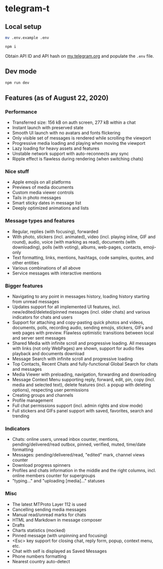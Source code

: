 # telegram-t

## Local setup

```sh
mv .env.example .env

npm i
```

Obtain API ID and API hash on [my.telegram.org](https://my.telegram.org) and populate the `.env` file.

## Dev mode

```sh
npm run dev
```

## **Features** (as of August 22, 2020)
### Performance
- Transferred size: 156 kB on auth screen, 277 kB within a chat
- Instant launch with preserved state
- Smooth UI launch with no avatars and fonts flickering
- Only visible set of messages is rendered while scrolling the viewport
- Progressive media loading and playing when moving the viewport
- Lazy loading for heavy assets and features
- Unstable network support with auto-reconnects any sync
- Ripple effect is flawless during rendering (when switching chats)
### Nice stuff
- Apple emojis on all platforms
- Previews of media documents
- Custom media viewer controls
- Tails in photo messages
- Smart sticky dates in message list
- Deeply optimized animations and lists
### Message types and features
- Regular, replies (with focusing), forwarded
- With photo, stickers (incl. animated), video (incl. playing inline, GIF and round), audio, voice (with marking as read), documents (with downloading), polls (with voting), albums, web-pages, contacts, emoji-only
- Text formatting, links, mentions, hashtags, code samples, quotes, and other entities
- Various combinations of all above
- Service messages with interactive mentions
### Bigger features
- Navigating to any point in messages history, loading history starting from unread messages
- Updates support for all implemented UI features, incl. new/edited/deleted/pinned messages (incl. older chats) and various indicators for chats and users
- Support for attaching and copy-pasting quick photos and videos, documents, polls, recording audio, sending emojis, stickers, GIFs and web pages with preview. Flawless optimistic transitions between local and server sent messages
- Shared Media with infinite scroll and progressive loading. All messages with links (not only WebPages) are shown, support for audio files playback and documents download
- Message Search with infinite scroll and progressive loading
- Top Contacts, Recent Chats and fully-functional Global Search for chats and messages
- Media Viewer with preloading, navigation, forwarding and downloading
- Message Context Menu supporting reply, forward, edit, pin, copy (incl. media and selected text), delete features (incl. a popup with deleting options), respecting user permissions
- Creating groups and channels
- Profile management
- Full chat permissions support (incl. admin rights and slow mode)
- Full stickers and GIFs panel support with saved, favorites, search and trending
### Indicators
- Chats: online users, unread inbox counter, mentions, pending/delivered/read outbox, pinned, verified, muted, time/date formatting
- Messages: pending/delivered/read, "edited" mark, channel views counter
- Download progress spinners
- Profiles and chats information in the middle and the right columns, incl. online members counter for supergroups
- "typing..." and "uploading [media]..." statuses
### Misc
- The latest MTProto Layer 112 is used
- Cancelling sending media messages
- Manual read/unread marks for chats
- HTML and Markdown in message composer
- Drafts
- Charts statistics (mocked)
- Pinned message (with unpinning and focusing)
- \<Esc> key support for closing chat, reply form, popup, context menu, etc.
- Chat with self is displayed as Saved Messages
- Phone numbers formatting
- Nearest country auto-detect
